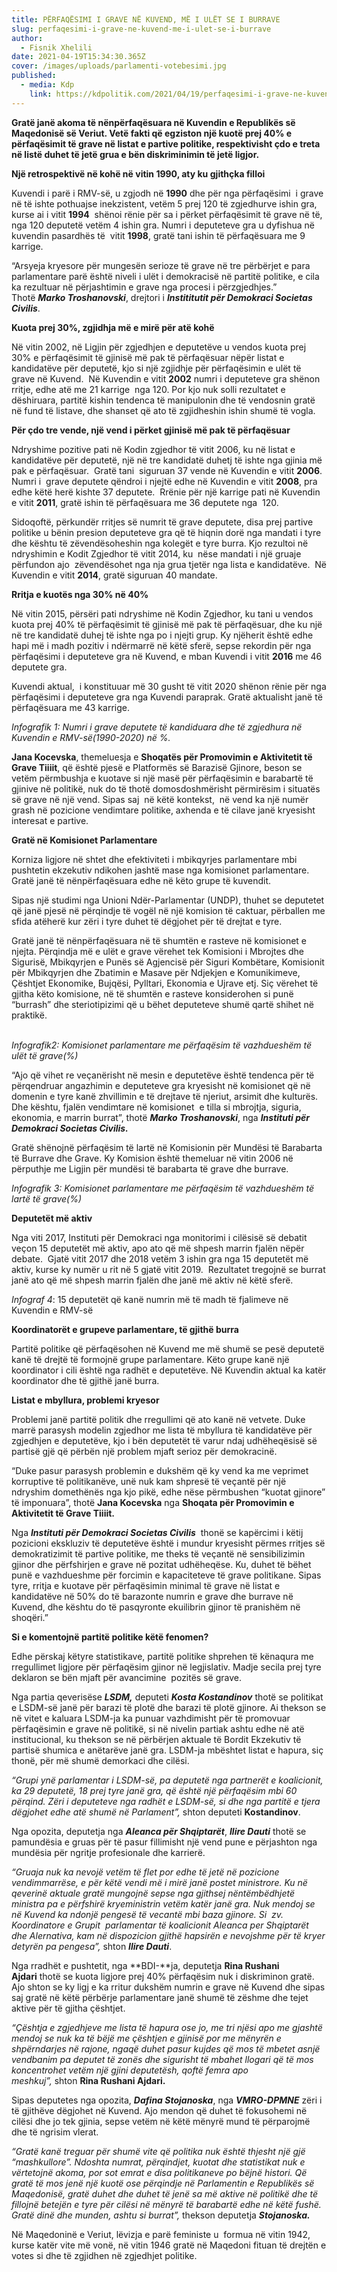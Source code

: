 ```yaml
---
title: PËRFAQËSIMI I GRAVE NË KUVEND, MË I ULËT SE I BURRAVE
slug: perfaqesimi-i-grave-ne-kuvend-me-i-ulet-se-i-burrave
author:
  - Fisnik Xhelili
date: 2021-04-19T15:34:30.365Z
cover: /images/uploads/parlamenti-votebesimi.jpg
published:
  - media: Kdp
    link: https://kdpolitik.com/2021/04/19/perfaqesimi-i-grave-ne-kuvend-me-i-ulet-se-i-burrave/
---
```

**Gratë janë akoma të nënpërfaqësuara në Kuvendin e Republikës së Maqedonisë së Veriut. Vetë fakti që egziston një kuotë prej 40% e përfaqësimit të grave në listat e partive politike, respektivisht çdo e treta në listë duhet të jetë grua e bën diskriminimin të jetë ligjor.** 

**Një retrospektivë në kohë në vitin 1990, aty ku gjithçka filloi**

Kuvendi i parë i RMV-së, u zgjodh në **1990** dhe për nga përfaqësimi  i grave në të ishte pothuajse inekzistent, vetëm 5 prej 120 të zgjedhurve ishin gra, kurse ai i vitit **1994**  shënoi rënie për sa i përket përfaqësimit të grave në të, nga 120 deputetë vetëm 4 ishin gra. Numri i deputeteve gra u dyfishua në kuvendin pasardhës të  vitit **1998**, gratë tani ishin të përfaqësuara me 9 karrige.

“Arsyeja kryesore për mungesën serioze të grave në tre përbërjet e para parlamentare parë është niveli i ulët i demokracisë në partitë politike, e cila ka rezultuar në përjashtimin e grave nga procesi i përzgjedhjes.” Thotë ***Marko Troshanovski***, drejtori i ***Instititutit për Demokraci Societas Civilis***.

**Kuota prej 30%, zgjidhja më e mirë për atë kohë**

Në vitin 2002, në Ligjin për zgjedhjen e deputetëve u vendos kuota prej 30% e përfaqësimit të gjinisë më pak të përfaqësuar nëpër listat e kandidatëve për deputetë, kjo si një zgjidhje për përfaqësimin e ulët të grave në Kuvend.  Në Kuvendin e vitit **2002** numri i deputeteve gra shënon rritje, edhe atë me 21 karrige  nga 120. Por kjo nuk solli rezultatet e dëshiruara, partitë kishin tendenca të manipulonin dhe të vendosnin gratë në fund të listave, dhe shanset që ato të zgjidheshin ishin shumë të vogla.

**Për çdo tre vende, një vend i përket gjinisë më pak të përfaqësuar**

Ndryshime pozitive pati në Kodin zgjedhor të vitit 2006, ku në listat e kandidatëve për deputetë, një në tre kandidatë duhetj të ishte nga gjinia më pak e përfaqësuar.  Gratë tani  siguruan 37 vende në Kuvendin e vitit **2006**. Numri i  grave deputete qëndroi i njejtë edhe në Kuvendin e vitit **2008**, pra edhe këtë herë kishte 37 deputete.  Rrënie për një karrige pati në Kuvendin e vitit **2011**, gratë ishin të përfaqësuara me 36 deputete nga  120.

Sidoqoftë, përkundër rritjes së numrit të grave deputete, disa prej partive politike u bënin presion deputeteve gra që të hiqnin dorë nga mandati i tyre dhe kështu të zëvendësoheshin nga kolegët e tyre burra. Kjo rezultoi në ndryshimin e Kodit Zgjedhor të vitit 2014, ku  nëse mandati i një gruaje përfundon ajo  zëvendësohet nga nja grua tjetër nga lista e kandidatëve.  Në Kuvendin e vitit **2014**, gratë siguruan 40 mandate.

**Rritja e kuotës nga 30% në 40%**

Në vitin 2015, përsëri pati ndryshime në Kodin Zgjedhor, ku tani u vendos kuota prej 40% të përfaqësimit të gjinisë më pak të përfaqësuar, dhe ku një në tre kandidatë duhej të ishte nga po i njejti grup. Ky njëherit është edhe hapi më i madh pozitiv i ndërmarrë në këtë sferë, sepse rekordin për nga përfaqësimi i deputeteve gra në Kuvend, e mban Kuvendi i vitit **2016** me 46 deputete gra.

Kuvendi aktual,  i konstituuar më 30 gusht të vitit 2020 shënon rënie për nga përfaqësimi i deputeteve gra nga Kuvendi paraprak. Gratë aktualisht janë të përfaqësuara me 43 karrige.

*Infografik 1: Numri i grave deputete të kandiduara dhe të zgjedhura në Kuvendin e RMV-së(1990-2020) në %.*

**Jana Kocevska**, themeluesja e **Shoqatës për Promovimin e Aktivitetit të Grave Tiiiit**, që është pjesë e Platformës së Barazisë Gjinore, beson se vetëm përmbushja e kuotave si një masë për përfaqësimin e barabartë të gjinive në politikë, nuk do të thotë domosdoshmërisht përmirësim i situatës së grave në një vend. Sipas saj  në këtë kontekst,  në vend ka një numër grash në pozicione vendimtare politike, axhenda e të cilave janë kryesisht interesat e partive.

**Gratë në Komisionet Parlamentare**

Korniza ligjore në shtet dhe efektiviteti i mbikqyrjes parlamentare mbi pushtetin ekzekutiv ndikohen jashtë mase nga komisionet parlamentare. Gratë janë të nënpërfaqësuara edhe në këto grupe të kuvendit.

Sipas një studimi nga Unioni Ndër-Parlamentar (UNDP), thuhet se deputetet që janë pjesë në përqindje të vogël në një komision të caktuar, përballen me sfida atëherë kur zëri i tyre duhet të dëgjohet për të drejtat e tyre.

Gratë janë të nënpërfaqësuara në të shumtën e rasteve në komisionet e njejta. Përqindja më e ulët e grave vërehet tek Komisioni i Mbrojtes dhe Sigurisë, Mbikqyrjen e Punës së Agjencisë për Siguri Kombëtare, Komisionit për Mbikqyrjen dhe Zbatimin e Masave për Ndjekjen e Komunikimeve, Çështjet Ekonomike, Bujqësi, Pylltari, Ekonomia e Ujrave etj. Siç vërehet të gjitha këto komisione, në të shumtën e rasteve konsiderohen si punë “burrash” dhe steriotipizimi që u bëhet deputeteve shumë qartë shihet në praktikë.

*\
Infografik2: Komisionet parlamentare me përfaqësim të vazhdueshëm të ulët të grave(%)*

“Ajo që vihet re veçanërisht në mesin e deputetëve është tendenca për të përqendruar angazhimin e deputeteve gra kryesisht në komisionet që në domenin e tyre kanë zhvillimin e të drejtave të njeriut, arsimit dhe kulturës. Dhe kështu, fjalën vendimtare në komisionet  e tilla si mbrojtja, siguria, ekonomia, e marrin burrat”, thotë ***Marko Troshanovski***, nga ***Instituti për Demokraci Societas Civilis.***

Gratë shënojnë përfaqësim të lartë në Komisionin për Mundësi të Barabarta të Burrave dhe Grave. Ky Komision është themeluar në vitin 2006 në përputhje me Ligjin për mundësi të barabarta të grave dhe burrave.

*Infografik 3: Komisionet parlamentare me përfaqësim të vazhdueshëm të lartë të grave(%)*

**Deputetët më aktiv**

Nga viti 2017, Instituti për Demokraci nga monitorimi i cilësisë së debatit veçon 15 deputetët më aktiv, apo ato që më shpesh marrin fjalën nëpër debate.  Gjatë vitit 2017 dhe 2018 vetëm 3 ishin gra nga 15 deputetët më aktiv, kurse ky numër u rit në 5 gjatë vitit 2019.  Rezultatet tregojnë se burrat janë ato që më shpesh marrin fjalën dhe janë më aktiv në këtë sferë.

*Infograf 4*: 15 deputetët që kanë numrin më të madh të fjalimeve në Kuvendin e RMV-së



**Koordinatorët e grupeve parlamentare, të gjithë burra**

Partitë politike që përfaqësohen në Kuvend me më shumë se pesë deputetë kanë të drejtë të formojnë grupe parlamentare. Këto grupe kanë një koordinator i cili është nga radhët e deputetëve. Në Kuvendin aktual ka katër koordinator dhe të gjithë janë burra.

**Listat e mbyllura, problemi kryesor**

Problemi janë partitë politik dhe rregullimi që ato kanë në vetvete. Duke marrë parasysh modelin zgjedhor me lista të mbyllura të kandidatëve për zgjedhjen e deputetëve, kjo i bën deputetët të varur ndaj udhëheqësisë së partisë gjë që përbën një problem mjaft serioz për demokracinë.

“Duke pasur parasysh problemin e dukshëm që ky vend ka me veprimet korruptive të politikanëve, unë nuk kam shpresë të veçantë për një ndryshim domethënës nga kjo pikë, edhe nëse përmbushen “kuotat gjinore” të imponuara”, thotë **Jana Kocevska** nga **Shoqata për Promovimin e Aktivitetit të Grave Tiiiit.**

Nga ***Instituti për Demokraci Societas Civilis***  thonë se kapërcimi i këtij pozicioni ekskluziv të deputetëve është i mundur kryesisht përmes rritjes së demokratizimit të partive politike, me theks të veçantë në sensibilizimin gjinor dhe përfshirjen e grave në pozitat udhëheqëse. Ku, duhet të bëhet punë e vazhdueshme për forcimin e kapaciteteve të grave politikane. Sipas tyre, rritja e kuotave për përfaqësimin minimal të grave në listat e kandidatëve në 50% do të barazonte numrin e grave dhe burrave në Kuvend, dhe kështu do të pasqyronte ekuilibrin gjinor të pranishëm në shoqëri.”

**Si e komentojnë partitë politike këtë fenomen?**

Edhe përskaj këtyre statistikave, partitë politike shprehen të kënaqura me rregullimet ligjore për përfaqësim gjinor në legjislativ. Madje secila prej tyre deklaron se bën mjaft për avancimine  pozitës së grave.

Nga partia qeverisëse ***LSDM,*** deputeti ***Kosta Kostandinov*** thotë se politikat e LSDM-së janë për barazi të plotë dhe barazi të plotë gjinore. Ai thekson se në vitet e kaluara LSDM-ja ka punuar vazhdimisht për të promovuar përfaqësimin e grave në politikë, si në nivelin partiak ashtu edhe në atë institucional, ku thekson se në përbërjen aktuale të Bordit Ekzekutiv të partisë shumica e anëtarëve janë gra. LSDM-ja mbështet listat e hapura, siç thonë, për më shumë demorkaci dhe cilësi.

*“Grupi ynë parlamentar i LSDM-së, pa deputetë nga partnerët e koalicionit, ka 29 deputetë, 18 prej tyre janë gra, që është një përfaqësim mbi 60 përqind. Zëri i deputetеve nga radhët e LSDM-së, si dhe nga partitë e tjera dëgjohet edhe atë shumë në Parlament”,* shton deputeti **Kostandinov**.

Nga opozita, deputetja nga ***Aleanca për Shqiptarët***, ***Ilire Dauti*** thotë se pamundësia e gruas për të pasur fillimisht një vend pune e përjashton nga mundësia për ngritje profesionale dhe karrierë.

*“Gruaja nuk ka nevojë vetëm të flet por edhe të jetë në pozicione vendimmarrëse, e për këtë vendi më i mirë janë postet ministrore. Ku në qeverinë aktuale gratë mungojnë sepse nga gjithsej nëntëmbëdhjetë ministra pa e përfshirë kryeministrin vetëm katër janë gra. Nuk mendoj se në Kuvend ka ndonjë pengesë të vecantë mbi baza gjinore. Si  zv. Koordinatore e Grupit  parlamentar të koalicionit Aleanca per Shqiptarët dhe Alernativa, kam në dispozicion gjithë hapsirën e nevojshme për të kryer detyrën pa pengesa”,* shton ***Ilire Dauti***.

Nga rradhët e pushtetit, nga **BDI-**ja, deputetja **Rina Rushani Ajdari** thotë se kuota ligjore prej 40% përfaqësim nuk i diskriminon gratë. Ajo shton se ky ligj e ka rritur dukshëm numrin e grave në Kuvend dhe sipas saj gratë në këtë përbërje parlamentare janë shumë të zëshme dhe tejet aktive për të gjitha çështjet.

*“Çështja e zgjedhjeve me lista të hapura ose jo, me tri njësi apo me gjashtë mendoj se nuk ka të bëjë me çështjen e gjinisë por me mënyrën e shpërndarjes në rajone, ngaqë duhet pasur kujdes që mos të mbetet asnjë vendbanim pa deputet të zonës dhe sigurisht të mbahet llogari që të mos koncentrohet vetëm një gjini deputetësh, qoftë femra apo meshkuj”,* shton **Rina Rushani Ajdari.**

Sipas deputetes nga opozita, ***Dafina Stojanoska***, nga ***VMRO-DPMNE*** zëri i të gjithëve dëgjohet në Kuvend. Ajo mendon që duhet të fokusohemi në cilësi dhe jo tek gjinia, sepse vetëm në këtë mënyrë mund të përparojmë dhe të ngrisim vlerat.

*“Gratë kanë treguar për shumë vite që politika nuk është thjesht një gjë “mashkullore”. Ndoshta numrat, përqindjet, kuotat dhe statistikat nuk e vërtetojnë akoma, por sot emrat e disa politikaneve po bëjnë histori. Që gratë të mos jenë një kuotë ose përqindje në Parlamentin e Republikës së Maqedonisë, gratë duhet dhe duhet të jenë sa më aktive në politikë dhe të fillojnë betejën e tyre për cilësi në mënyrë të barabartë edhe në këtë fushë. Gratë* *dinë dhe munden, ashtu si burrat”,* thekson deputetja ***Stojanoska.***

Në Maqedoninë e Veriut, lëvizja e parë feministe u  formua në vitin 1942, kurse katër vite më vonë, në vitin 1946 gratë në Maqedoni fituan të drejtën e votes si dhe të zgjidhen në zgjedhjet politike.
